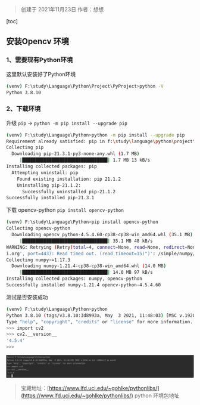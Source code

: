 > 创建于 2021年11月23日
> 作者：想想

[toc]



## 安装Opencv 环境

### 1、需要现有Python环境

这里默认安装好了Python环境

```sh
(venv) F:\study\Language\Python\Project\PyProject>python -V
Python 3.8.10
```

### 2、下载环境

升级 `pip`  -> `python -m pip install --upgrade pip`

```sh
(venv) F:\study\Language\Python>python -m pip install --upgrade pip
Requirement already satisfied: pip in f:\study\language\python\project\pyproject\venv\lib\site-packages (21.1.2)
Collecting pip
  Downloading pip-21.3.1-py3-none-any.whl (1.7 MB)
     |████████████████████████████████| 1.7 MB 13 kB/s
Installing collected packages: pip
  Attempting uninstall: pip
    Found existing installation: pip 21.1.2
    Uninstalling pip-21.1.2:
      Successfully uninstalled pip-21.1.2
Successfully installed pip-21.3.1
```

下载 opencv-python `pip install opencv-python`

```sh
(venv) F:\study\Language\Python>pip install opencv-python
Collecting opencv-python
  Downloading opencv_python-4.5.4.60-cp38-cp38-win_amd64.whl (35.1 MB)
     |████████████████████████████████| 35.1 MB 48 kB/s
WARNING: Retrying (Retry(total=4, connect=None, read=None, redirect=None, status=None)) after connection broken by 'ReadTimeoutError("HTTPSConnectionPool(host='pyp
i.org', port=443): Read timed out. (read timeout=15)")': /simple/numpy/
Collecting numpy>=1.17.3
  Downloading numpy-1.21.4-cp38-cp38-win_amd64.whl (14.0 MB)
     |████████████████████████████████| 14.0 MB 97 kB/s
Installing collected packages: numpy, opencv-python
Successfully installed numpy-1.21.4 opencv-python-4.5.4.60
```

测试是否安装成功

```sh
(venv) F:\study\Language\Python>python
Python 3.8.10 (tags/v3.8.10:3d8993a, May  3 2021, 11:48:03) [MSC v.1928 64 bit (AMD64)] on win32
Type "help", "copyright", "credits" or "license" for more information.
>>> import cv2
>>> cv2.__version__
'4.5.4'
>>>
```

![image-20211123010046328](images/image-20211123010046328.png)

>  宝藏地址：[https://www.lfd.uci.edu/~gohlke/pythonlibs/](https://www.lfd.uci.edu/~gohlke/pythonlibs/) python 环境包地址